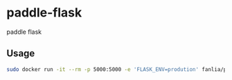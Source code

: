 # paddle-flask
paddle flask

## Usage

```sh
sudo docker run -it --rm -p 5000:5000 -e 'FLASK_ENV=prodution' fanlia/paddle-flask
```
